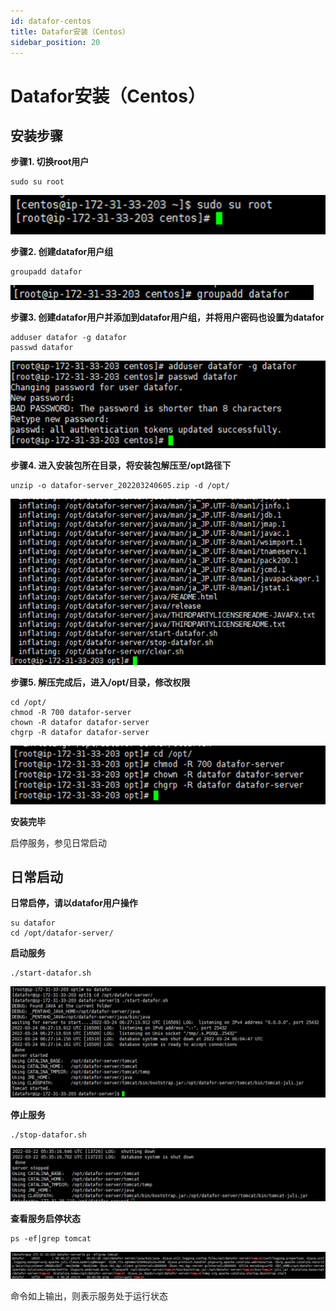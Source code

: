 ```yaml
---
id: datafor-centos
title: Datafor安装（Centos）
sidebar_position: 20
---
```


# Datafor安装（Centos）

## 安装步骤

 **步骤1. 切换root用户**

```
sudo su root
```

<div align="left"><img src="../../static/img/datafor/setup/image-20220829172346058.png"  /></div>

 **步骤2. 创建datafor用户组**

```
groupadd datafor
```

<div align="left"><img src="../../static/img/datafor/setup/image-20220829172418679.png"  /></div>

 **步骤3. 创建datafor用户并添加到datafor用户组，并将用户密码也设置为datafor**

```
adduser datafor -g datafor
passwd datafor
```

<div align="left"><img src="../../static/img/datafor/setup/image-20220829172434849.png"  /></div>

**步骤4. 进入安装包所在目录，将安装包解压至/opt路径下**

```
unzip -o datafor-server_202203240605.zip -d /opt/
```

<div align="left"><img src="../../static/img/datafor/setup/image-20220829172446528.png"  /></div>

**步骤5. 解压完成后，进入/opt/目录，修改权限**

```
cd /opt/
chmod -R 700 datafor-server
chown -R datafor datafor-server
chgrp -R datafor datafor-server
```

<div align="left"><img src="../../static/img/datafor/setup/image-20220829172501348.png"  /></div>

**安装完毕**

启停服务，参见日常启动

## 日常启动

**日常启停，请以datafor用户操作**

```
su datafor
cd /opt/datafor-server/
```

**启动服务**

```
./start-datafor.sh
```

<div align="left"><img src="../../static/img/datafor/setup/image-20220829172513074.png"  /></div>

**停止服务**

```
./stop-datafor.sh
```

<div align="left"><img src="../../static/img/datafor/setup/image-20220829172525119.png"  /></div>

**查看服务启停状态**

```
ps -ef|grep tomcat
```

<div align="left"><img src="../../static/img/datafor/setup/image-20220829172541387.png"  /></div>

命令如上输出，则表示服务处于运行状态
